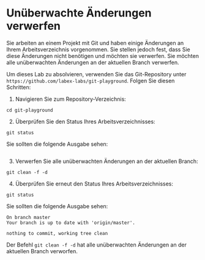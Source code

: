 # Unüberwachte Änderungen verwerfen

Sie arbeiten an einem Projekt mit Git und haben einige Änderungen an Ihrem Arbeitsverzeichnis vorgenommen. Sie stellen jedoch fest, dass Sie diese Änderungen nicht benötigen und möchten sie verwerfen. Sie möchten alle unüberwachten Änderungen an der aktuellen Branch verwerfen.

Um dieses Lab zu absolvieren, verwenden Sie das Git-Repository unter `https://github.com/labex-labs/git-playground`. Folgen Sie diesen Schritten:

1. Navigieren Sie zum Repository-Verzeichnis:

```shell
cd git-playground
```

2. Überprüfen Sie den Status Ihres Arbeitsverzeichnisses:

```shell
git status
```

Sie sollten die folgende Ausgabe sehen:

```shell

```

3. Verwerfen Sie alle unüberwachten Änderungen an der aktuellen Branch:

```shell
git clean -f -d
```

4. Überprüfen Sie erneut den Status Ihres Arbeitsverzeichnisses:

```shell
git status
```

Sie sollten die folgende Ausgabe sehen:

```shell
On branch master
Your branch is up to date with 'origin/master'.

nothing to commit, working tree clean
```

Der Befehl `git clean -f -d` hat alle unüberwachten Änderungen an der aktuellen Branch verworfen.
